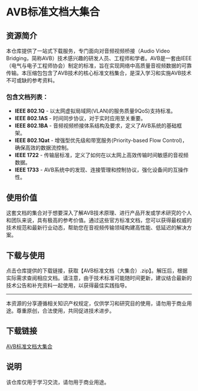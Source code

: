 # AVB标准文档大集合

## 资源简介

本仓库提供了一站式下载服务，专门面向对音频视频桥接（Audio Video Bridging，简称AVB）技术感兴趣的研发人员、工程师和学者。AVB是一套由IEEE（电气与电子工程师协会）制定的标准，旨在实现网络中高质量音视频数据的可靠传输。本压缩包包含了AVB技术的核心标准文档集合，是深入学习和实施AVB技术不可或缺的参考资料。

### 包含文档列表：

- **IEEE 802.1Q** - 以太网虚拟局域网(VLAN)的服务质量9QoS)支持标准。
- **IEEE 802.1AS** - 时间同步协议，对于实时应用至关重要。
- **IEEE 802.1BA** - 音频视频桥接体系结构及要求，定义了AVB系统的基础框架。
- **IEEE 802.1Qat** - 增强型优先级和带宽服务(Priority-based Flow Control)，确保高效的数据流控制。
- **IEEE 1722** - 传输层标准，定义了如何在以太网上高效传输时间敏感的音视频数据。
- **IEEE 1733** - AVB系统中的发现、连接管理和控制协议，强化设备间的互操作性。

## 使用价值

这套文档的集合对于想要深入了解AVB技术原理、进行产品开发或学术研究的个人和团队来说，具有极高的参考价值。通过这些官方标准文档，您可以获得最权威的技术规范和最新行业动态，帮助您在音视频传输领域构建高性能、低延迟的解决方案。

## 下载与使用

点击仓库提供的下载链接，获取【AVB标准文档（大集合）.zip】。解压后，根据实际需求查阅相应文档。请注意，由于技术标准可能随时间更新，建议结合最新的技术公告和补充资料一起使用，以获得最佳实践指导。

---

本资源的分享遵循相关知识产权规定，仅供学习和研究目的使用，请勿用于商业用途。尊重原创，合法使用，共同促进技术进步。

## 下载链接
[AVB标准文档大集合](https://pan.quark.cn/s/31e726868457)

## 说明

该仓库仅用于学习交流，请勿用于商业用途。

